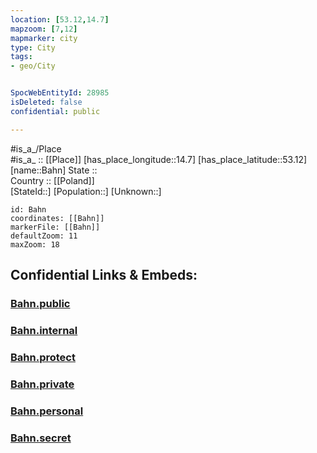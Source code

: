 ```yaml
---
location: [53.12,14.7] 
mapzoom: [7,12] 
mapmarker: city 
type: City
tags:
- geo/City


SpocWebEntityId: 28985
isDeleted: false
confidential: public

---
```

#is_a_/Place  
#is_a_ :: [[Place]] 
[has_place_longitude::14.7] 
[has_place_latitude::53.12] 
[name::Bahn] 
State ::  
Country :: [[Poland]]  
[StateId::] 
[Population::] 
[Unknown::] 


```leaflet
id: Bahn
coordinates: [[Bahn]] 
markerFile: [[Bahn]] 
defaultZoom: 11 
maxZoom: 18
```


## Confidential Links & Embeds: 

### [Bahn.public](/_public/\Earth\Continent\Europe\Europe~East\Poland\Provinces~Poland\West_Pomeranian\CityBahn.public.md) 

### [Bahn.internal](/_internal/\Earth\Continent\Europe\Europe~East\Poland\Provinces~Poland\West_Pomeranian\CityBahn.internal.md) 

### [Bahn.protect](/_protect/\Earth\Continent\Europe\Europe~East\Poland\Provinces~Poland\West_Pomeranian\CityBahn.protect.md) 

### [Bahn.private](/_private/\Earth\Continent\Europe\Europe~East\Poland\Provinces~Poland\West_Pomeranian\CityBahn.private.md) 

### [Bahn.personal](/_personal/\Earth\Continent\Europe\Europe~East\Poland\Provinces~Poland\West_Pomeranian\CityBahn.personal.md) 

### [Bahn.secret](/_secret/\Earth\Continent\Europe\Europe~East\Poland\Provinces~Poland\West_Pomeranian\CityBahn.secret.md)

